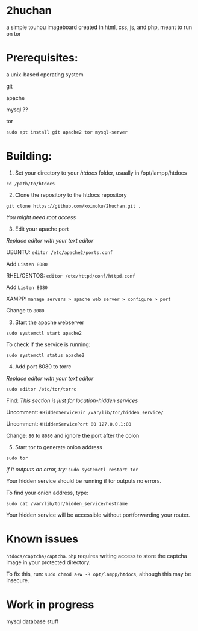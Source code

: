 # 2huchan
a simple touhou imageboard created in html, css, js, and php, meant to run on tor

# Prerequisites:
a unix-based operating system

git

apache

mysql ??

tor

`sudo apt install git apache2 tor mysql-server`

# Building:
1. Set your directory to your *htdocs* folder, usually in /opt/lampp/htdocs

`cd /path/to/htdocs`

2. Clone the repository to the htdocs repository

`git clone https://github.com/koimoku/2huchan.git .`

*You might need root access*

3. Edit your apache port

*Replace editor with your text editor*

UBUNTU:
`editor /etc/apache2/ports.conf`

Add `Listen 8080`

RHEL/CENTOS:
`editor /etc/httpd/conf/httpd.conf`

Add `Listen 8080`

XAMPP:
`manage servers > apache web server > configure > port`

Change to `8080`

3. Start the apache webserver

`sudo systemctl start apache2`

To check if the service is running:

`sudo systemctl status apache2`

4. Add port 8080 to torrc

*Replace editor with your text editor*

`sudo editor /etc/tor/torrc`

Find: *This section is just for location-hidden services*

Uncomment: `#HiddenServiceDir /var/lib/tor/hidden_service/`

Uncomment: `#HiddenServicePort 80 127.0.0.1:80`

Change: `80` to `8080` and ignore the port after the colon

5. Start tor to generate onion address

`sudo tor`

*if it outputs an error, try:* `sudo systemctl restart tor`

Your hidden service should be running if tor outputs no errors.

To find your onion address, type:

`sudo cat /var/lib/tor/hidden_service/hostname`

Your hidden service will be accessible without portforwarding your router.

# Known issues

`htdocs/captcha/captcha.php` requires writing access to store the captcha image in your protected directory.

To fix this, run: `sudo chmod a+w -R opt/lampp/htdocs`, although this may be insecure.

# Work in progress
mysql database stuff
